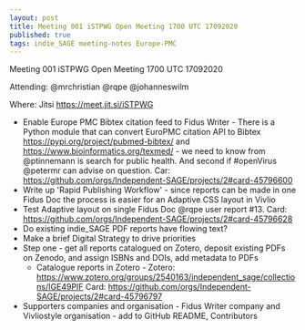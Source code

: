 ```yaml
---
layout: post
title: Meeting 001 iSTPWG Open Meeting 1700 UTC 17092020
published: true
tags: indie_SAGE meeting-notes Europe-PMC
---
```


Meeting 001 iSTPWG Open Meeting 1700 UTC 17092020

Attending: @mrchristian @rqpe @johanneswilm

Where: Jitsi https://meet.jit.si/iSTPWG

  - Enable Europe PMC Bibtex citation feed to Fidus Writer - There is a Python module that can convert EuroPMC citation API to Bibtex https://pypi.org/project/pubmed-bibtex/ and https://www.bioinformatics.org/texmed/ - we need to know from @ptinnemann is search for public health. And second if #openVirus @petermr can advise on question. Car: https://github.com/orgs/Independent-SAGE/projects/2#card-45796600
  - Write up 'Rapid Publishing Workflow' - since reports can be made in one Fidus Doc the process is easier for an Adaptive CSS layout in Vivlio
  - Test Adaptive layout on single Fidus Doc @rqpe user report #13. Card: https://github.com/orgs/Independent-SAGE/projects/2#card-45796628
  - Do existing indie_SAGE PDF reports have flowing text?
  - Make a brief Digital Strategy to drive priorities
  - Step one - get all reports catalogued on Zotero, deposit existing PDFs on Zenodo, and assign ISBNs and DOIs, add metadata to PDFs
    - Catalogue reports in Zotero - Zotero: https://www.zotero.org/groups/2540163/independent_sage/collections/IGE49PIF Card: https://github.com/orgs/Independent-SAGE/projects/2#card-45796797
  - Supporters companies and organisation - Fidus Writer company and Vivliostyle organisation - add to GitHub README, Contributors
